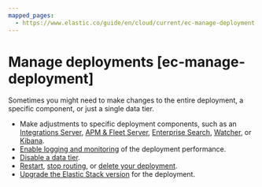 ```yaml
---
mapped_pages:
  - https://www.elastic.co/guide/en/cloud/current/ec-manage-deployment.html
---
```


# Manage deployments [ec-manage-deployment]

Sometimes you might need to make changes to the entire deployment, a specific component, or just a single data tier.

* Make adjustments to specific deployment components, such as an [Integrations Server](manage-integrations-server.md), [APM & Fleet Server](switch-from-apm-to-integrations-server-payload.md#ec-manage-apm-and-fleet), [Enterprise Search](https://www.elastic.co/guide/en/cloud/current/ec-enable-enterprise-search.html), [Watcher](../../../explore-analyze/alerts/watcher.md), or [Kibana](access-kibana.md#ec-enable-kibana2).
* [Enable logging and monitoring](../../monitor/stack-monitoring/elastic-cloud-stack-monitoring.md) of the deployment performance.
* [Disable a data tier](../../../manage-data/lifecycle/index-lifecycle-management.md).
* [Restart](../../maintenance/start-stop-services/restart-cloud-hosted-deployment.md), [stop routing](../../maintenance/ece/start-stop-routing-requests.md), or [delete your deployment](../../uninstall/delete-a-cloud-deployment.md).
* [Upgrade the Elastic Stack version](../../upgrade/deployment-or-cluster.md) for the deployment.









